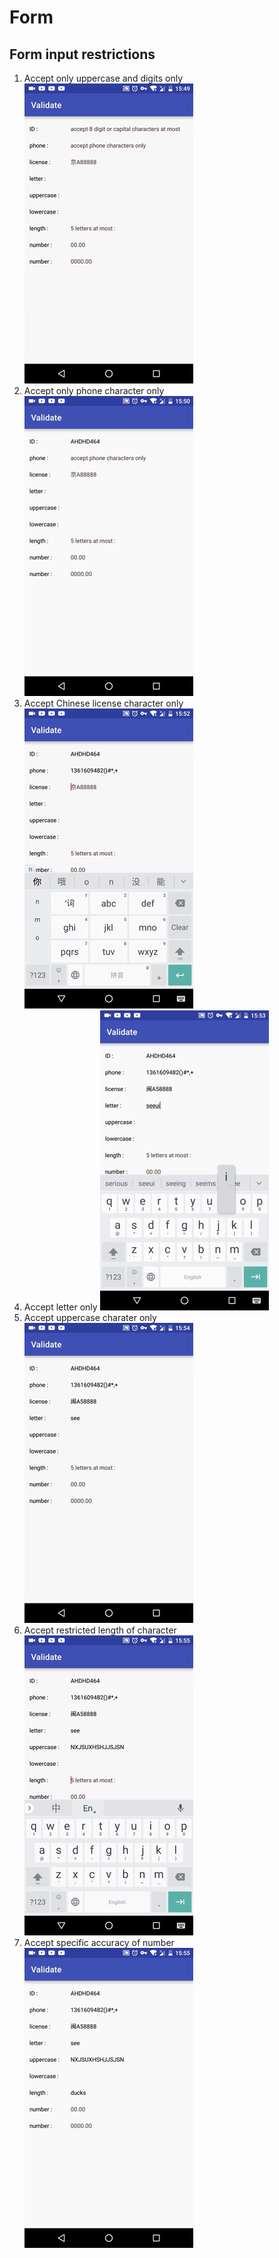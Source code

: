 # Form
## Form input restrictions
1. Accept only uppercase and digits only
 ![Accept only uppercase and digits only](example/2017_06_09_15_49_14.gif)
2. Accept only phone character only
 ![Accept only phone character only](example/2017_06_09_15_50_38.gif)
3. Accept Chinese license character only
 ![Accept Chinese license character only](example/2017_06_09_15_52_01.gif)
4. Accept letter only
 ![Accept letter only](example/2017_06_09_15_53_48.gif)
5. Accept uppercase charater only
 ![Accept uppercase charater only](example/2017_06_09_15_54_31.gif)
6. Accept restricted length of character
 ![Accept restricted length of character](example/2017_06_09_15_55_14.gif)
7. Accept specific accuracy of number
 ![Accept specific accuracy of number](example/2017_06_09_15_55_49.gif)


